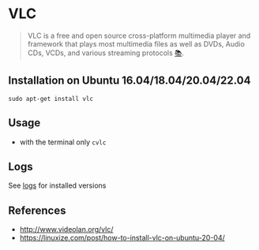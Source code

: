 # VLC
> VLC is a free and open source cross-platform multimedia player and framework that plays most multimedia files as well as DVDs, Audio CDs, VCDs, 
 and various streaming protocols [:books:](https://en.wikipedia.org/wiki/VLC_media_player).

## Installation on Ubuntu 16.04/18.04/20.04/22.04
```
sudo apt-get install vlc
```

## Usage
* with the terminal only 
`cvlc`

## Logs
See [logs](logs.md) for installed versions

## References
* http://www.videolan.org/vlc/
* https://linuxize.com/post/how-to-install-vlc-on-ubuntu-20-04/

